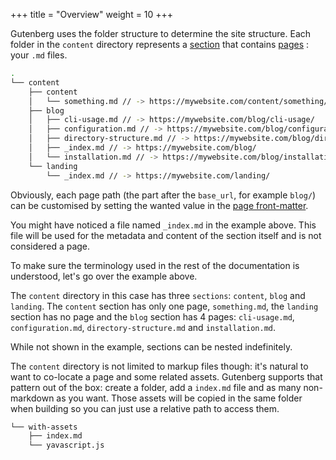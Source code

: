 +++
title = "Overview"
weight = 10
+++


Gutenberg uses the folder structure to determine the site structure.
Each folder in the `content` directory represents a [section](./documentation/content/section.md) 
that contains [pages](./documentation/content/page.md) : your `.md` files. 

```bash
.
└── content
    ├── content
    │   └── something.md // -> https://mywebsite.com/content/something/
    ├── blog
    │   ├── cli-usage.md // -> https://mywebsite.com/blog/cli-usage/
    │   ├── configuration.md // -> https://mywebsite.com/blog/configuration/
    │   ├── directory-structure.md // -> https://mywebsite.com/blog/directory-structure/
    │   ├── _index.md // -> https://mywebsite.com/blog/
    │   └── installation.md // -> https://mywebsite.com/blog/installation/
    └── landing
        └── _index.md // -> https://mywebsite.com/landing/
```

Obviously, each page path (the part after the `base_url`, for example `blog/`) can be customised by setting the wanted value
in the [page front-matter](./documentation/content/page.md#front-matter).

You might have noticed a file named `_index.md` in the example above. 
This file will be used for the metadata and content of the section itself and is not considered a page.

To make sure the terminology used in the rest of the documentation is understood, let's go over the example above.

The `content` directory in this case has three `sections`: `content`, `blog` and `landing`. The `content` section has only
one page, `something.md`, the `landing` section has no page and the `blog` section has 4 pages: `cli-usage.md`, `configuration.md`, `directory-structure.md` 
and `installation.md`.

While not shown in the example, sections can be nested indefinitely.

The `content` directory is not limited to markup files though: it's natural to want to co-locate a page and some related 
assets. Gutenberg supports that pattern out of the box: create a folder, add a `index.md` file and as many non-markdown as you want.
Those assets will be copied in the same folder when building so you can just use a relative path to access them.

```bash
└── with-assets
    ├── index.md
    └── yavascript.js
```
